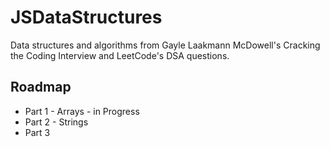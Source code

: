 # JSDataStructures
Data structures and algorithms from Gayle Laakmann McDowell's Cracking the Coding Interview and LeetCode's DSA questions.

## Roadmap ##
<ul>
<li>Part 1 - Arrays - in Progress</li>
<li>Part 2 - Strings </li>
<li>Part 3 </li>
</ul>

